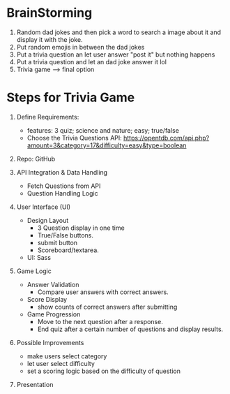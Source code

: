 # BrainStorming

1. Random dad jokes and then pick a word to search a image about it and display it with the joke.
2. Put random emojis in between the dad jokes
3. Put a trivia question an let user answer "post it" but nothing happens
4. Put a trivia question and let an dad joke answer it lol
5. Trivia game --> final option

# Steps for Trivia Game

1.  Define Requirements:

    - features: 3 quiz; science and nature; easy; true/false
    - Choose the Trivia Questions API:
      https://opentdb.com/api.php?amount=3&category=17&difficulty=easy&type=boolean

2.  Repo: GitHub

3.  API Integration & Data Handling

    - Fetch Questions from API
    - Question Handling Logic

4.  User Interface (UI)

    - Design Layout
      - 3 Question display in one time
      - True/False buttons.
      - submit button
      - Scoreboard/textarea.
    - UI: Sass

5.  Game Logic
    - Answer Validation
      - Compare user answers with correct answers.
    - Score Display
      - show counts of correct answers after submitting
    - Game Progression
      - Move to the next question after a response.
      - End quiz after a certain number of questions and display results.
6.  Possible Improvements

    - make users select category
    - let user select difficulty
    - set a scoring logic based on the difficulty of question

7.  Presentation
